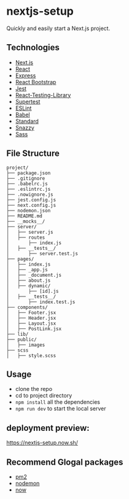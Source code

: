 # nextjs-setup

Quickly and easily start a Next.js project.

## Technologies

- [Next.js](https://nextjs.org/)
- [React](https://reactjs.org/)
- [Express](https://expressjs.com/)
- [React Bootstrap](https://react-bootstrap.github.io/)
- [Jest](https://jestjs.io/)
- [React-Testing-Library](https://testing-library.com)
- [Supertest](https://github.com/visionmedia/supertest#readme)
- [ESLint](https://eslint.org/)
- [Babel](https://babeljs.io/)
- [Standard](https://standardjs.com/)
- [Snazzy](https://github.com/standard/snazzy)
- [Sass](https://github.com/sass/dart-sass)

## File Structure

```
project/
├── package.json
├── .gitignore
├── .babelrc.js
├── .eslintrc.js
├── .nowignore.js
├── jest.config.js
├── next.config.js
├── nodemon.json
├── README.md
├── __mocks__/
├── server/
│   ├── server.js
│   ├── routes
│       ├── index.js
│   ├── __tests__/
│       ├── server.test.js
├── pages/
│   ├── index.js
│   ├── _app.js
│   ├── _document.js
│   ├── about.js
│   ├── dynamic/
│       ├── [id].js
│   ├── __tests__/
│       ├── index.test.js
├── components/
│   ├── Footer.jsx
│   ├── Header.jsx
│   ├── Layout.jsx
│   ├── PostLink.jsx
├── lib/
├── public/
│   ├── images
├── scss
│   ├── style.scss
```

## Usage


- clone the repo
- cd to project directory
- ```npm install``` all the dependencies
- ```npm run dev``` to start the local server

## deployment preview:
https://nextjs-setup.now.sh/

## Recommend Glogal packages 
- [pm2](https://www.npmjs.com/package/pm2)
- [nodemon](https://www.npmjs.com/package/nodemon)
- [now](https://www.npmjs.com/package/now)
